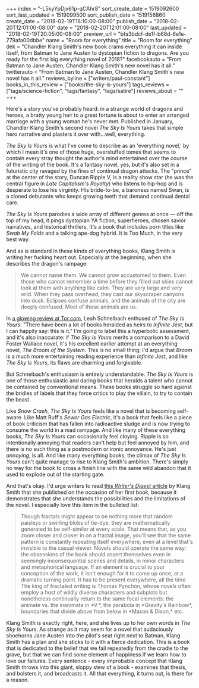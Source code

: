 +++
index = "-L5kyYpDjx61p-qCAhr8"
sort_create_date = 1519092600
sort_last_updated = 1519099500
sort_publish_date = 1519156860
create_date = "2018-02-19T18:10:00-08:00"
publish_date = "2018-02-20T12:01:00-08:00"
date = "2018-02-20T12:01:00-08:00"
last_updated = "2018-02-19T20:05:00-08:00"
preview_url = "bfa3bdcf-de1f-b68d-6e1e-779afa00dbbe"
name = "Room for everything"
title = "Room for everything"
dek = "Chandler Klang Smith's new book crams everything it can inside itself, from Batman to Jane Austen to dystopian fiction to dragons. Are you ready for the first big everything novel of 2018?"
facebookauto = "From Batman to Jane Austen, Chandler Klang Smith's new novel has it all."
twitterauto = "From Batman to Jane Austen, Chandler Klang Smith's new novel has it all."
reviews_byline = ["writers/paul-constant"]
books_in_this_review = ["books/the-sky-is-yours"]
tags_reviews = ["tags/science-fiction", "tags/fantasy", "tags/satire"]
reviews_about = ""
+++

Here's a story you've probably heard: in a strange world of dragons and heroes, a bratty young heir to a great fortune is about to enter an arranged marriage with a young woman he's never met. Published in January, Chandler Klang Smith's second novel *The Sky Is Yours* takes that simple hero narrative and plasters it over with…well, everything.

*The Sky Is Yours* is what I've come to describe as an 'everything novel,' by which I mean it's one of those huge, overstuffed tomes that seems to contain every stray thought the author's mind entertained over the course of the writing of the book. It's a fantasy novel, yes, but it's also set in a futuristic city ravaged by the fires of continual dragon attacks. The "prince" at the center of the story, Duncan Ripple V, is a reality show star (he was the central figure in *Late Capitalism's Royalty*) who listens to hip-hop and is desperate to lose his virginity. His bride-to-be, a baroness named Swan, is a cloned debutante who keeps growing teeth that demand continual dental care.

*The Sky Is Yours* parodies a wide array of different genres at once — off the top of my head, it pings dystopian YA fiction, superheroes, chosen savior narratives, and historical thrillers. It's a book that includes porn titles like *Swab My Folds* and a talking ape-dog hybrid. It is Too Much, in the very best way.

And as is standard in these kinds of everything books, Klang Smith is writing her fucking heart out. Especially at the beginning, when she describes the dragon's rampage:

<blockquote> We cannot name them. We cannot grow accustomed to them. Even those who cannot remember a time before they filled out skies cannot look at them with anything like calm. They are very large and very wild. When they pass overhead, they cast our skyscraper canyons into dusk. Eclipses confuse animals, and the animals of the city are deeply confused. Most of those animals are us.</blockquote>

In [a glowing review at Tor.com](https://www.tor.com/2018/01/23/book-reviews-chandler-klang-smith-the-sky-is-yours/), Leah Schnelbach enthused of *The Sky Is Yours*: "There have been a lot of books heralded as heirs to *Infinite Jest*, but I can happily say: this is it." I'm going to label this a hyperbolic assessment, and it's also inaccurate: if *The Sky Is Yours* merits a comparison to a David Foster Wallace novel, it's his excellent earlier attempt at an everything novel, *The Broom of the System*. This is no small thing; I'd argue that *Broom* is a much more entertaining reading experience than *Infinite Jest*, and like *The Sky Is Yours*, its flaws are charming and forgivable. 

But Schnelbach's enthusiasm is entirely understandable. *The Sky Is Yours* is one of those enthusiastic and daring books that heralds a talent who cannot be contained by conventional means. These books struggle so hard against the bridles of labels that they force critics to play the villain, to try to contain the beast. 

Like *Snow Crash*, *The Sky Is Yours* feels like a novel that is becoming self-aware. Like Matt Ruff's *Sewer Gas Electric*, it's a book that feels like a piece of book criticism that has fallen into radioactive sludge and is now trying to consume the world in a mad rampage. And like many of these everything books, *The Sky Is Yours* can occasionally feel cloying. Ripple is so intentionally annoying that readers can't help but feel annoyed by him, and there is no such thing as a postmodern or ironic annoyance. He's just *annoying*, is all. And like many everything books, the climax of *The Sky Is Yours* can't quite manage to rise to Klang Smith's ambition. There's simply no way for the book to cross a finish line with the same wild abandon that it used to explode out of the starting gate. 

And that's okay. I'd urge writers to read [this *Writer's Digest* article]( http://www.writersdigest.com/editor-blogs/guide-to-literary-agents/7-things-ive-learned-so-far-by-chandler-klang-smith) by Klang Smith that she published on the occasion of her first book, because it demonstrates that she understands the possibilities and the limitations of the novel. I especially love this item in the bulleted list:

<blockquote> Though fractals might appear to be nothing more that random paisleys or swirling blobs of tie-dye, they are mathematically generated to be self-similar at every scale. That means that, as you zoom closer and closer in on a fractal image, you'll see that the same pattern is constantly repeating itself everywhere, even at a level that's invisible to the casual viewer. Novels should operate the same way: the obsessions of the book should assert themselves even in seemingly inconsequential scenes and details, in minor characters and metaphorical language. If an element is crucial to your conception of the work, it isn't enough for it to come up once, at a dramatic turning point. It has to be present everywhere, all the time. The king of fractaled writing is Thomas Pynchon, whose novels often employ a host of wildly diverse characters and subplots but nonetheless continually return to the same focal elements: the animate vs. the inanimate in *V.*, the parabola in *Gravity's Rainbow*, boundaries that divide above from below in *Mason & Dixon,* etc.</blockquote>

Klang Smith is exactly right, here, and she lives up to her own words in *The Sky Is Yours*. As strange as it may seem for a novel that audaciously shoehorns Jane Austen into the pilot's seat right next to Batman, Klang Smith has a plan and she sticks to it with a fierce dedication. This is a book that is dedicated to the belief that we fail repeatedly from the cradle to the grave, but that we can find some element of happiness if we learn how to love our failures. Every sentence - every improbable concept that Klang Smith throws into this giant, sloppy stew of a book - examines that thesis, and bolsters it, and broadcasts it. All that everything, it turns out, is there for a reason.


